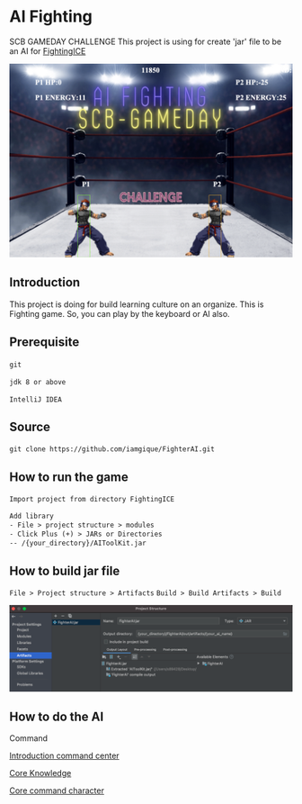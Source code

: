 # AI Fighting
SCB GAMEDAY CHALLENGE
This project is using for create 'jar' file to be an AI for [FightingICE](https://github.com/iamgique/FightingICE.git)

![Alt text](resource/images/screenshot.png?raw=true "AI Fighting Screenshot")

## Introduction
This project is doing for build learning culture on an organize.
This is Fighting game. So, you can play by the keyboard or AI also.

## Prerequisite
`git`

`jdk 8 or above`

`IntelliJ IDEA`

## Source
`git clone https://github.com/iamgique/FighterAI.git`

## How to run the game
`Import project from directory FightingICE`

```
Add library
- File > project structure > modules 
- Click Plus (+) > JARs or Directories
-- /{your_directory}/AIToolKit.jar
```

## How to build jar file
`File > Project structure > Artifacts`
`Build > Build Artifacts > Build`

![Alt text](resource/images/artifacts_screenshot.png?raw=true "Artifacts Screenshot")

## How to do the AI
Command 

[Introduction command center](http://www.ice.ci.ritsumei.ac.jp/~ftgaic/Downloadfiles/Introduction%20of%20the%20CommandCenter%20class.pdf)

[Core Knowledge](http://www.ice.ci.ritsumei.ac.jp/~ftgaic/index-2a.html)

[Core command character](http://www.ice.ci.ritsumei.ac.jp/~ftgaic/Downloadfiles/Information%20about%20the%20character.pdf)

